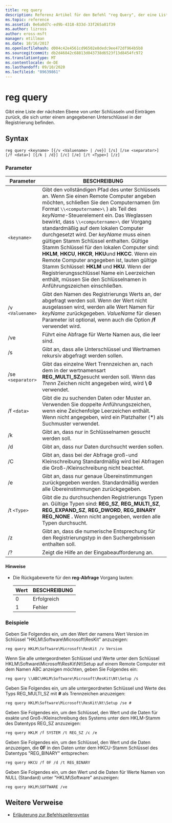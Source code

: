 ```yaml
---
title: reg query
description: Referenz Artikel für den Befehl "reg Query", der eine Liste der nächsten Ebene von unter Schlüsseln und Einträgen zurückgibt, die sich unter einem angegebenen Unterschlüssel in der Registrierung befinden.
ms.topic: reference
ms.assetid: 0e6a0d7c-ed9b-4318-833d-33f265a81f39
ms.author: lizross
author: eross-msft
manager: mtillman
ms.date: 10/16/2017
ms.openlocfilehash: d004c42e4561cd96502e8dedc9ee472df964b5b8
ms.sourcegitcommit: db2d46842c68813d043738d6523f13d8454fc972
ms.translationtype: MT
ms.contentlocale: de-DE
ms.lasthandoff: 09/10/2020
ms.locfileid: "89639861"
---
```

# <a name="reg-query"></a>reg query

Gibt eine Liste der nächsten Ebene von unter Schlüsseln und Einträgen zurück, die sich unter einem angegebenen Unterschlüssel in der Registrierung befinden.

## <a name="syntax"></a>Syntax

```
reg query <keyname> [{/v <Valuename> | /ve}] [/s] [/se <separator>] [/f <data>] [{/k | /d}] [/c] [/e] [/t <Type>] [/z]
```

### <a name="parameters"></a>Parameter

| Parameter | BESCHREIBUNG |
|--|--|
| `<keyname>` | Gibt den vollständigen Pfad des unter Schlüssels an. Wenn Sie einen Remote Computer angeben möchten, schließen Sie den Computernamen (im Format `\\<computername>\` ) als Teil des *keyName*-Steuerelement ein. Das Weglassen bewirkt, dass `\\<computername>\` der Vorgang standardmäßig auf dem lokalen Computer durchgesetzt wird. Der *keyName* muss einen gültigen Stamm Schlüssel enthalten. Gültige Stamm Schlüssel für den lokalen Computer sind: **HKLM**, **HKCU**, **HKCR**, **HKU**und **HKCC**. Wenn ein Remote Computer angegeben ist, lauten gültige Stamm Schlüssel: **HKLM** und **HKU**. Wenn der Registrierungsschlüssel Name ein Leerzeichen enthält, müssen Sie den Schlüsselnamen in Anführungszeichen einschließen. |
| /v `<Valuename>` | Gibt den Namen des Registrierungs Werts an, der abgefragt werden soll. Wenn der Wert nicht ausgelassen wird, werden alle Wert Namen für *keyName* zurückgegeben. *ValueName* für diesen Parameter ist optional, wenn auch die Option **/f** verwendet wird. |
| /ve | Führt eine Abfrage für Werte Namen aus, die leer sind. |
| /s | Gibt an, dass alle Unterschlüssel und Wertnamen rekursiv abgefragt werden sollen. |
| /se `<separator>` | Gibt das einzelne Wert Trennzeichen an, nach dem in der wertnamensart **REG_MULTI_SZ**gesucht werden soll. Wenn das *Trenn* Zeichen nicht angegeben wird, wird **\ 0** verwendet. |
| /f `<data>` | Gibt die zu suchenden Daten oder Muster an. Verwenden Sie doppelte Anführungszeichen, wenn eine Zeichenfolge Leerzeichen enthält. Wenn nicht angegeben, wird ein Platzhalter (**&#42;**) als Suchmuster verwendet. |
| /k | Gibt an, dass nur in Schlüsselnamen gesucht werden soll. |
| /d | Gibt an, dass nur Daten durchsucht werden sollen. |
| /C | Gibt an, dass bei der Abfrage groß-und Kleinschreibung Standardmäßig wird bei Abfragen die Groß-/Kleinschreibung nicht beachtet. |
| /e | Gibt an, dass nur genaue Übereinstimmungen zurückgegeben werden. Standardmäßig werden alle Übereinstimmungen zurückgegeben. |
| /t `<Type>` | Gibt die zu durchsuchenden Registrierungs Typen an. Gültige Typen sind: **REG_SZ**, **REG_MULTI_SZ**, **REG_EXPAND_SZ**, **REG_DWORD**, **REG_BINARY REG_NONE** **.** Wenn nicht angegeben, werden alle Typen durchsucht. |
| /z | Gibt an, dass die numerische Entsprechung für den Registrierungstyp in den Suchergebnissen enthalten soll. |
| /? | Zeigt die Hilfe an der Eingabeaufforderung an. |

#### <a name="remarks"></a>Hinweise

- Die Rückgabewerte für den **reg-Abfrage** Vorgang lauten:

    | Wert | BESCHREIBUNG |
    |--|--|
    | 0 | Erfolgreich |
    | 1 | Fehler |

### <a name="examples"></a>Beispiele

Geben Sie Folgendes ein, um den Wert der namens Wert Version im Schlüssel "HKLM\Software\Microsoft\ResKit" anzuzeigen:

```
reg query HKLM\Software\Microsoft\ResKit /v Version
```

Wenn Sie alle untergeordneten Schlüssel und Werte unter dem Schlüssel HKLM\Software\Microsoft\ResKit\Nt\Setup auf einem Remote Computer mit dem Namen ABC anzeigen möchten, geben Sie Folgendes ein:

```
reg query \\ABC\HKLM\Software\Microsoft\ResKit\Nt\Setup /s
```

Geben Sie Folgendes ein, um alle untergeordneten Schlüssel und Werte des Typs REG_MULTI_SZ mit **#** als Trennzeichen anzuzeigen:

```
reg query HKLM\Software\Microsoft\ResKit\Nt\Setup /se #
```

Geben Sie Folgendes ein, um den Schlüssel, den Wert und die Daten für exakte und Groß-/Kleinschreibung des Systems unter dem HKLM-Stamm des Datentyps REG_SZ anzuzeigen:

```
reg query HKLM /f SYSTEM /t REG_SZ /c /e
```

Geben Sie Folgendes ein, um den Schlüssel, den Wert und die Daten anzuzeigen, die **0F** in den Daten unter dem HKCU-Stamm Schlüssel des Datentyps "REG_BINARY" entsprechen:

```
reg query HKCU /f 0F /d /t REG_BINARY
```

Geben Sie Folgendes ein, um den Wert und die Daten für Werte Namen von NULL (Standard) unter "HKLM\Software" anzuzeigen:

```
reg query HKLM\SOFTWARE /ve
```

## <a name="additional-references"></a>Weitere Verweise

- [Erläuterung zur Befehlszeilensyntax](command-line-syntax-key.md)
